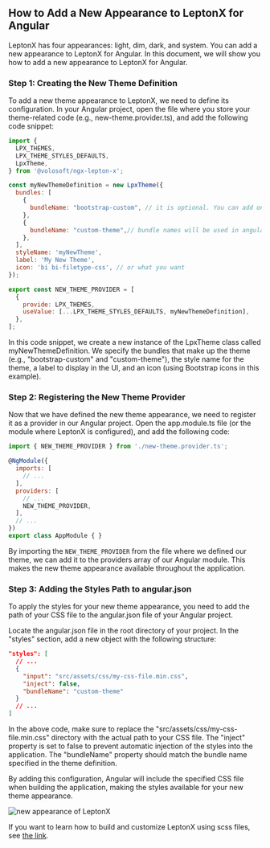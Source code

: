 ## How to Add a New Appearance to LeptonX for Angular
LeptonX has four appearances: light, dim, dark, and system. You can add a new appearance to LeptonX for Angular. In this document, we will show you how to add a new appearance to LeptonX for Angular.

### Step 1: Creating the New Theme Definition
To add a new theme appearance to LeptonX, we need to define its configuration. 
In your Angular project, open the file where you store your theme-related code (e.g., new-theme.provider.ts), and add the following code snippet:

```js
import {
  LPX_THEMES,
  LPX_THEME_STYLES_DEFAULTS,
  LpxTheme,
} from '@volosoft/ngx-lepton-x';

const myNewThemeDefinition = new LpxTheme({
  bundles: [
    {
      bundleName: "bootstrap-custom", // it is optional. You can add one or more bundles.
    },
    {
      bundleName: "custom-theme",// bundle names will be used in angular.json 
    },
  ],
  styleName: 'myNewTheme',
  label: 'My New Theme',
  icon: 'bi bi-filetype-css', // or what you want
});

export const NEW_THEME_PROVIDER = [
  {
    provide: LPX_THEMES,
    useValue: [...LPX_THEME_STYLES_DEFAULTS, myNewThemeDefinition],
  },
];
```

In this code snippet, we create a new instance of the LpxTheme class called myNewThemeDefinition. We specify the bundles that make up the theme (e.g., "bootstrap-custom" and "custom-theme"), the style name for the theme, a label to display in the UI, and an icon (using Bootstrap icons in this example).

### Step 2: Registering the New Theme Provider
Now that we have defined the new theme appearance, we need to register it as a provider in our Angular project. Open the app.module.ts file (or the module where LeptonX is configured), and add the following code:

```js
import { NEW_THEME_PROVIDER } from './new-theme.provider.ts';

@NgModule({
  imports: [
    // ...
  ],
  providers: [
    // ...
    NEW_THEME_PROVIDER,
  ],
  // ...
})
export class AppModule { }

```

By importing the `NEW_THEME_PROVIDER` from the file where we defined our theme, we can add it to the providers array of our Angular module. This makes the new theme appearance available throughout the application.

### Step 3: Adding the Styles Path to angular.json

To apply the styles for your new theme appearance, you need to add the path of your CSS file to the angular.json file of your Angular project.

Locate the angular.json file in the root directory of your project.
In the "styles" section, add a new object with the following structure:

```json
"styles": [
  // ...
  {
    "input": "src/assets/css/my-css-file.min.css",
    "inject": false,
    "bundleName": "custom-theme"
  }
  // ...
]
```

In the above code, make sure to replace the "src/assets/css/my-css-file.min.css" directory with the actual path to your CSS file. The "inject" property is set to false to prevent automatic injection of the styles into the application. The "bundleName" property should match the bundle name specified in the theme definition.

By adding this configuration, Angular will include the specified CSS file when building the application, making the styles available for your new theme appearance.

![new appearance of LeptonX](../../../images/new-lepton-x-appearance.png)

If you want to learn how to build and customize LeptonX using scss files, see [the link](../source-files#adding-new-theme-bundle-to-source-file).

